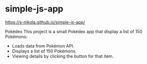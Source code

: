 # simple-js-app
https://s-nikola.github.io/simple-js-app/

Pokédex
This project is a small Pokédex app that display a list of 150 Pokémons:

- Loads data from Pokémon API.
- Displays a list of 150 Pokémons.
- Viewing details by clicking the button for that item.

